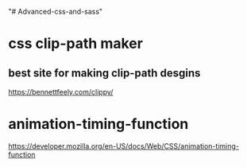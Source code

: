 "# Advanced-css-and-sass" 
# css clip-path maker 
## best site for making clip-path desgins
https://bennettfeely.com/clippy/

# animation-timing-function
https://developer.mozilla.org/en-US/docs/Web/CSS/animation-timing-function
